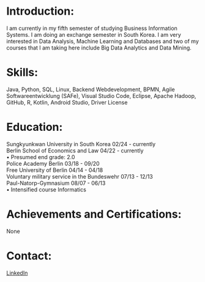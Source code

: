 # Introduction:

I am currently in my fifth semester of studying Business Information Systems. I am doing an exchange semester in South Korea. I am very interested in Data Analysis, Machine Learning and Databases and two of my courses that I am taking here include Big Data Analytics and Data Mining.

# Skills:

Java, Python, SQL, Linux, Backend Webdevelopment, BPMN, Agile Softwareentwicklung (SAFe), Visual Studio Code, Eclipse, Apache Hadoop, GitHub, R, Kotlin, Android Studio, Driver License

# Education:

Sungkyunkwan University in South Korea 02/24 - currently  
Berlin School of Economics and Law 04/22 - currently \
•	Presumed end grade: 2.0 \
Police Academy Berlin 03/18 - 09/20  
Free University of Berlin 04/14 - 04/18 \
Voluntary military service in the Bundeswehr 07/13 - 12/13  
Paul-Natorp-Gymnasium 08/07 - 06/13 \
•	Intensified course Informatics


# Achievements and Certifications: 
None

# Contact: 
[LinkedIn](https://www.linkedin.com/in/nicolas-jobstvogt/)
